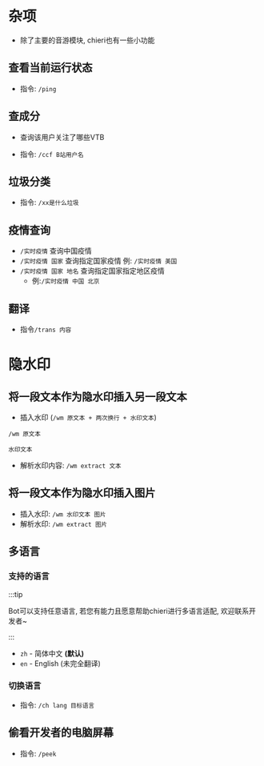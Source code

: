 # 杂项

- 除了主要的音游模块, chieri也有一些小功能



## 查看当前运行状态

- 指令: `/ping`



## 查成分

- 查询该用户关注了哪些VTB

- 指令: `/ccf B站用户名`



## 垃圾分类

- 指令: `/xx是什么垃圾`



## 疫情查询

- `/实时疫情` 查询中国疫情
- `/实时疫情 国家` 查询指定国家疫情 例: `/实时疫情 美国`
- `/实时疫情 国家 地名` 查询指定国家指定地区疫情 
  - 例:`/实时疫情 中国 北京` 



## 翻译

- 指令`/trans 内容`



# 隐水印

## 将一段文本作为隐水印插入另一段文本

- 插入水印 (`/wm 原文本 + 两次换行 + 水印文本`)

```
/wm 原文本

水印文本
```

- 解析水印内容: `/wm extract 文本`



## 将一段文本作为隐水印插入图片

- 插入水印: `/wm 水印文本 图片`
- 解析水印: `/wm extract 图片`



## 多语言

### 支持的语言

:::tip

Bot可以支持任意语言, 若您有能力且愿意帮助chieri进行多语言适配, 欢迎联系开发者~

:::

- `zh` - 简体中文 **(默认)**
- `en` - English (未完全翻译)



### 切换语言

- 指令: `/ch lang 目标语言`



## 偷看开发者的电脑屏幕

- 指令: `/peek`




